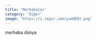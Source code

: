 ```yaml
---
title: 'Merhabalar'
category: 'Diğer'
image: 'https://i.imgur.com/yumDEQt.png'
---
```

merhaba dünya
